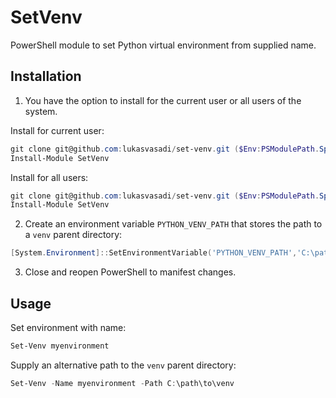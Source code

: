 # SetVenv

PowerShell module to set Python virtual environment from supplied name.

## Installation

1. You have the option to install for the current user or all users of the system.

Install for current user:

```ps1
git clone git@github.com:lukasvasadi/set-venv.git ($Env:PSModulePath.Split(';')[0] + "\SetVenv")
Install-Module SetVenv
```

Install for all users:

```ps1
git clone git@github.com:lukasvasadi/set-venv.git ($Env:PSModulePath.Split(';')[1] + "\SetVenv")
Install-Module SetVenv
```

2. Create an environment variable `PYTHON_VENV_PATH` that stores the path to a `venv` parent directory:

```ps1
[System.Environment]::SetEnvironmentVariable('PYTHON_VENV_PATH','C:\path\to\venv',[System.EnvironmentVariableTarget]::User)
```

3. Close and reopen PowerShell to manifest changes.

## Usage

Set environment with name:

```ps1
Set-Venv myenvironment
```

Supply an alternative path to the `venv` parent directory:

```ps1
Set-Venv -Name myenvironment -Path C:\path\to\venv
```
